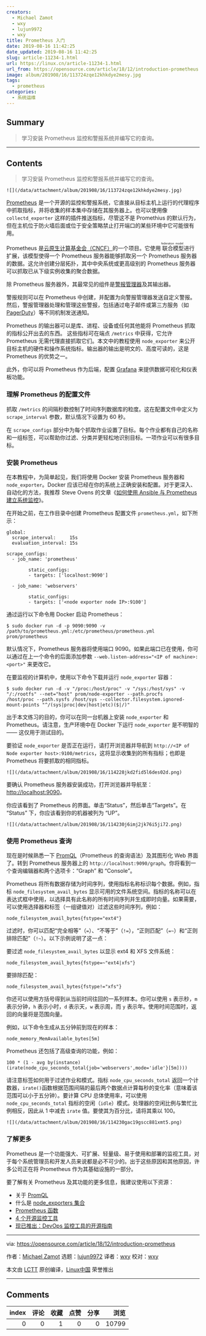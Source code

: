 ```yaml
---
creators:
  - Michael Zamot
  - wxy
  - lujun9972
  - wxy
title: Prometheus 入门
date: 2019-08-16 11:42:25
date_updated: 2019-08-16 11:42:25
slug: article-11234-1.html
url: https://linux.cn/article-11234-1.html
url_from: https://opensource.com/article/18/12/introduction-prometheus
image: album/201908/16/113724zqe12khkdye2mesy.jpg
tags:
  - prometheus
categories:
  - 系统运维
---
```


## Summary

> 学习安装 Prometheus 监控和警报系统并编写它的查询。

***

<!-- more -->

## Contents

> 
> 学习安装 Prometheus 监控和警报系统并编写它的查询。
> 
> 
> 

`![](/data/attachment/album/201908/16/113724zqe12khkdye2mesy.jpg)`

[Prometheus](https://prometheus.io/) 是一个开源的监控和警报系统，它直接从目标主机上运行的代理程序中抓取指标，并将收集的样本集中存储在其服务器上。也可以使用像 `collectd_exporter` 这样的插件推送指标，尽管这不是 Promethius 的默认行为，但在主机位于防火墙后面或位于安全策略禁止打开端口的某些环境中它可能很有用。

Prometheus 是[云原生计算基金会（CNCF）](https://www.cncf.io/)的一个项目。它使用<ruby> 联合模型 <rt>  federation model </rt></ruby>进行扩展，该模型使得一个 Prometheus 服务器能够抓取另一个 Prometheus 服务器的数据。这允许创建分层拓扑，其中中央系统或更高级别的 Prometheus 服务器可以抓取已从下级实例收集的聚合数据。

除 Prometheus 服务器外，其最常见的组件是[警报管理器](https://prometheus.io/docs/alerting/alertmanager/)及其输出器。

警报规则可以在 Prometheus 中创建，并配置为向警报管理器发送自定义警报。然后，警报管理器处理和管理这些警报，包括通过电子邮件或第三方服务（如 [PagerDuty](https://en.wikipedia.org/wiki/PagerDuty)）等不同机制发送通知。

Prometheus 的输出器可以是库、进程、设备或任何其他能将 Prometheus 抓取的指标公开出去的东西。 这些指标可在端点 `/metrics` 中获得，它允许 Prometheus 无需代理直接抓取它们。本文中的教程使用 `node_exporter` 来公开目标主机的硬件和操作系统指标。输出器的输出是明文的、高度可读的，这是 Prometheus 的优势之一。

此外，你可以将 Prometheus 作为后端，配置 [Grafana](https://grafana.com/) 来提供数据可视化和仪表板功能。

### 理解 Prometheus 的配置文件

抓取 `/metrics` 的间隔秒数控制了时间序列数据库的粒度。这在配置文件中定义为 `scrape_interval` 参数，默认情况下设置为 60 秒。

在 `scrape_configs` 部分中为每个抓取作业设置了目标。每个作业都有自己的名称和一组标签，可以帮助你过滤、分类并更轻松地识别目标。一项作业可以有很多目标。

### 安装 Prometheus

在本教程中，为简单起见，我们将使用 Docker 安装 Prometheus 服务器和 `node_exporter`。Docker 应该已经在你的系统上正确安装和配置。对于更深入、自动化的方法，我推荐 Steve Ovens 的文章《[如何使用 Ansible 与 Prometheus 建立系统监控](https://opensource.com/article/18/3/how-use-ansible-set-system-monitoring-prometheus)》。

在开始之前，在工作目录中创建 Prometheus 配置文件 `prometheus.yml`，如下所示：

```shell
global:
  scrape_interval:     15s
  evaluation_interval: 15s

scrape_configs:
  - job_name: 'prometheus'

        static_configs:
        - targets: ['localhost:9090']

  - job_name: 'webservers'

        static_configs:
        - targets: ['<node exporter node IP>:9100']
```

通过运行以下命令用 Docker 启动 Prometheus：

```shell
$ sudo docker run -d -p 9090:9090 -v
/path/to/prometheus.yml:/etc/prometheus/prometheus.yml
prom/prometheus
```

默认情况下，Prometheus 服务器将使用端口 9090。如果此端口已在使用，你可以通过在上一个命令的后面添加参数 `--web.listen-address="<IP of machine>:<port>"` 来更改它。

在要监视的计算机中，使用以下命令下载并运行 `node_exporter` 容器：

```shell
$ sudo docker run -d -v "/proc:/host/proc" -v "/sys:/host/sys" -v
"/:/rootfs" --net="host" prom/node-exporter --path.procfs
/host/proc --path.sysfs /host/sys --collector.filesystem.ignored-
mount-points "^/(sys|proc|dev|host|etc)($|/)"
```

出于本文练习的目的，你可以在同一台机器上安装 `node_exporter` 和 Prometheus。请注意，生产环境中在 Docker 下运行 `node_exporter` 是不明智的 —— 这仅用于测试目的。

要验证 `node_exporter` 是否正在运行，请打开浏览器并导航到 `http://<IP of Node exporter host>:9100/metrics`，这将显示收集到的所有指标；也即是 Prometheus 将要抓取的相同指标。

`![](/data/attachment/album/201908/16/114228jkd2fid5l6des02d.png)`

要确认 Prometheus 服务器安装成功，打开浏览器并导航至：<http://localhost:9090>。

你应该看到了 Prometheus 的界面。单击“Status”，然后单击“Targets”。在 “Status” 下，你应该看到你的机器被列为 “UP”。

`![](/data/attachment/album/201908/16/114230j6imj2jk76i5ji72.png)`

### 使用 Prometheus 查询

现在是时候熟悉一下 [PromQL](https://prometheus.io/docs/prometheus/latest/querying/basics/)（Prometheus 的查询语法）及其图形化 Web 界面了。转到 Prometheus 服务器上的 `http://localhost:9090/graph`。你将看到一个查询编辑器和两个选项卡：“Graph” 和 “Console”。

Prometheus 将所有数据存储为时间序列，使用指标名称标识每个数据。例如，指标 `node_filesystem_avail_bytes` 显示可用的文件系统空间。指标的名称可以在表达式框中使用，以选择具有此名称的所有时间序列并生成即时向量。如果需要，可以使用选择器和标签（一组键值对）过滤这些时间序列，例如：

```shell
node_filesystem_avail_bytes{fstype="ext4"}
```

过滤时，你可以匹配“完全相等”（`=`）、“不等于”（`!=`），“正则匹配”（`=~`）和“正则排除匹配”（`!~`）。以下示例说明了这一点：

要过滤 `node_filesystem_avail_bytes` 以显示 ext4 和 XFS 文件系统：

```shell
node_filesystem_avail_bytes{fstype=~"ext4|xfs"}
```

要排除匹配：

```shell
node_filesystem_avail_bytes{fstype!="xfs"}
```

你还可以使用方括号得到从当前时间往回的一系列样本。你可以使用 `s` 表示秒，`m` 表示分钟，`h` 表示小时，`d` 表示天，`w` 表示周，而 `y` 表示年。使用时间范围时，返回的向量将是范围向量。

例如，以下命令生成从五分钟前到现在的样本：

```shell
node_memory_MemAvailable_bytes[5m]
```

Prometheus 还包括了高级查询的功能，例如：

```shell
100 * (1 - avg by(instance)(irate(node_cpu_seconds_total{job='webservers',mode='idle'}[5m])))
```

请注意标签如何用于过滤作业和模式。指标 `node_cpu_seconds_total` 返回一个计数器，`irate()`函数根据范围间隔的最后两个数据点计算每秒的变化率（意味着该范围可以小于五分钟）。要计算 CPU 总体使用率，可以使用 `node_cpu_seconds_total` 指标的空闲（`idle`）模式。处理器的空闲比例与繁忙比例相反，因此从 1 中减去 `irate` 值。要使其为百分比，请将其乘以 100。

`![](/data/attachment/album/201908/16/114230gac19gscc881xmt5.png)`

### 了解更多

Prometheus 是一个功能强大、可扩展、轻量级、易于使用和部署的监视工具，对于每个系统管理员和开发人员来说都是必不可少的。出于这些原因和其他原因，许多公司正在将 Prometheus 作为其基础设施的一部分。

要了解有关 Prometheus 及其功能的更多信息，我建议使用以下资源：

* 关于 [PromQL](https://prometheus.io/docs/prometheus/latest/querying/basics/)
* 什么是 [node\_exporters 集合](https://github.com/prometheus/node_exporter#collectors)
* [Prometheus 函数](https://prometheus.io/docs/prometheus/latest/querying/functions/)
* [4 个开源监控工具](https://opensource.com/article/18/8/open-source-monitoring-tools)
* [现已推出：DevOps 监控工具的开源指南](https://opensource.com/article/18/8/now-available-open-source-guide-devops-monitoring-tools)

---

via: <https://opensource.com/article/18/12/introduction-prometheus>

作者：[Michael Zamot](https://opensource.com/users/mzamot) 选题：[lujun9972](https://github.com/lujun9972) 译者：[wxy](https://github.com/wxy) 校对：[wxy](https://github.com/wxy)

本文由 [LCTT](https://github.com/LCTT/TranslateProject) 原创编译，[Linux中国](https://linux.cn/) 荣誉推出

***

## Comments


|   index |   评论 |   收藏 |   点赞 |   分享 |   浏览 |
|--------:|-------:|-------:|-------:|-------:|-------:|
|       0 |      0 |      1 |      0 |      0 |  10799 |
